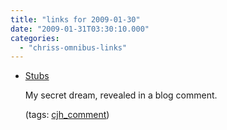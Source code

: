 ```yaml
---
title: "links for 2009-01-30"
date: "2009-01-31T03:30:10.000"
categories: 
  - "chriss-omnibus-links"
---
```


- [Stubs](http://bryanallain.com/blog/archives/2009/01/30/stubs/comment-page-1/#comment-10346)
    
    My secret dream, revealed in a blog comment.
    
    (tags: [cjh\_comment](http://delicious.com/hubbsc/cjh_comment))
